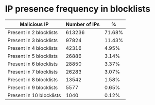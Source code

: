 # IP presence frequency in blocklists
| Malicious IP | Number of IPs | % |
|----|----|----|
| Present in 2 blocklists | 613236 | 71.68% |
| Present in 3 blocklists | 97824 | 11.43% |
| Present in 4 blocklists | 42316 | 4.95% |
| Present in 5 blocklists | 26886 | 3.14% |
| Present in 6 blocklists | 28850 | 3.37% |
| Present in 7 blocklists | 26283 | 3.07% |
| Present in 8 blocklists | 13542 | 1.58% |
| Present in 9 blocklists | 5577 | 0.65% |
| Present in 10 blocklists | 1040 | 0.12% |
